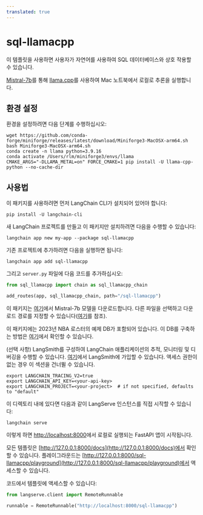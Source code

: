 ```yaml
---
translated: true
---
```


# sql-llamacpp

이 템플릿을 사용하면 사용자가 자연어를 사용하여 SQL 데이터베이스와 상호 작용할 수 있습니다.

[Mistral-7b](https://mistral.ai/news/announcing-mistral-7b/)를 통해 [llama.cpp](https://github.com/ggerganov/llama.cpp)를 사용하여 Mac 노트북에서 로컬로 추론을 실행합니다.

## 환경 설정

환경을 설정하려면 다음 단계를 수행하십시오:

```shell
wget https://github.com/conda-forge/miniforge/releases/latest/download/Miniforge3-MacOSX-arm64.sh
bash Miniforge3-MacOSX-arm64.sh
conda create -n llama python=3.9.16
conda activate /Users/rlm/miniforge3/envs/llama
CMAKE_ARGS="-DLLAMA_METAL=on" FORCE_CMAKE=1 pip install -U llama-cpp-python --no-cache-dir
```

## 사용법

이 패키지를 사용하려면 먼저 LangChain CLI가 설치되어 있어야 합니다:

```shell
pip install -U langchain-cli
```

새 LangChain 프로젝트를 만들고 이 패키지만 설치하려면 다음을 수행할 수 있습니다:

```shell
langchain app new my-app --package sql-llamacpp
```

기존 프로젝트에 추가하려면 다음을 실행하면 됩니다:

```shell
langchain app add sql-llamacpp
```

그리고 `server.py` 파일에 다음 코드를 추가하십시오:

```python
from sql_llamacpp import chain as sql_llamacpp_chain

add_routes(app, sql_llamacpp_chain, path="/sql-llamacpp")
```

이 패키지는 [여기](https://huggingface.co/TheBloke/Mistral-7B-Instruct-v0.1-GGUF)에서 Mistral-7b 모델을 다운로드합니다. 다른 파일을 선택하고 다운로드 경로를 지정할 수 있습니다([여기](https://huggingface.co/TheBloke)를 참조).

이 패키지에는 2023년 NBA 로스터의 예제 DB가 포함되어 있습니다. 이 DB를 구축하는 방법은 [여기](https://github.com/facebookresearch/llama-recipes/blob/main/demo_apps/StructuredLlama.ipynb)에서 확인할 수 있습니다.

(선택 사항) LangSmith를 구성하여 LangChain 애플리케이션의 추적, 모니터링 및 디버깅을 수행할 수 있습니다. [여기](https://smith.langchain.com/)에서 LangSmith에 가입할 수 있습니다. 액세스 권한이 없는 경우 이 섹션을 건너뛸 수 있습니다.

```shell
export LANGCHAIN_TRACING_V2=true
export LANGCHAIN_API_KEY=<your-api-key>
export LANGCHAIN_PROJECT=<your-project>  # if not specified, defaults to "default"
```

이 디렉토리 내에 있다면 다음과 같이 LangServe 인스턴스를 직접 시작할 수 있습니다:

```shell
langchain serve
```

이렇게 하면 [http://localhost:8000](http://localhost:8000)에서 로컬로 실행되는 FastAPI 앱이 시작됩니다.

모든 템플릿은 [http://127.0.0.1:8000/docs](http://127.0.0.1:8000/docs)에서 확인할 수 있습니다.
플레이그라운드는 [http://127.0.0.1:8000/sql-llamacpp/playground](http://127.0.0.1:8000/sql-llamacpp/playground)에서 액세스할 수 있습니다.

코드에서 템플릿에 액세스할 수 있습니다:

```python
from langserve.client import RemoteRunnable

runnable = RemoteRunnable("http://localhost:8000/sql-llamacpp")
```
